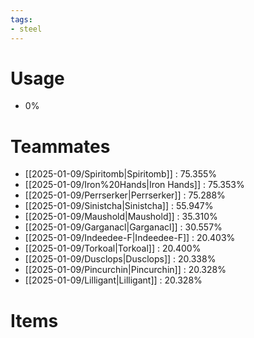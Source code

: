 ```yaml
---
tags:
- steel
---
```

# Usage
- 0%
# Teammates
- [[2025-01-09/Spiritomb|Spiritomb]] : 75.355%
- [[2025-01-09/Iron%20Hands|Iron Hands]] : 75.353%
- [[2025-01-09/Perrserker|Perrserker]] : 75.288%
- [[2025-01-09/Sinistcha|Sinistcha]] : 55.947%
- [[2025-01-09/Maushold|Maushold]] : 35.310%
- [[2025-01-09/Garganacl|Garganacl]] : 30.557%
- [[2025-01-09/Indeedee-F|Indeedee-F]] : 20.403%
- [[2025-01-09/Torkoal|Torkoal]] : 20.400%
- [[2025-01-09/Dusclops|Dusclops]] : 20.338%
- [[2025-01-09/Pincurchin|Pincurchin]] : 20.328%
- [[2025-01-09/Lilligant|Lilligant]] : 20.328%
# Items
